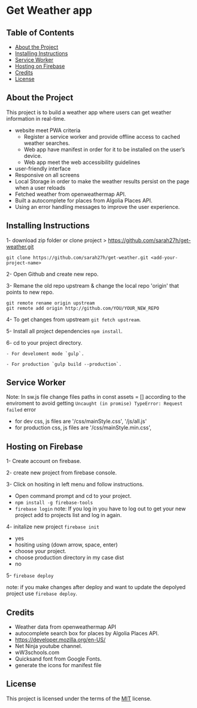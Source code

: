 # Get Weather app

## Table of Contents

- [About the Project](#about-the-project)
- [Installing Instructions](#installing-instructions)
- [Service Worker](#service-worker)
- [ Hosting on Firebase ](#hosting-on-firebase)
- [Credits](#credits)
- [License](#license)

## About the Project

This project is to build a weather app where users can get weather information in real-time.

- website meet PWA criteria
  - Register a service worker and provide offline access to cached weather searches.
  - Web app have manifest in order for it to be installed on the user’s device.
  - Web app meet the web accessibility guidelines
- user-friendly interface
- Responsive on all screens
- Local Storage in order to make the weather results persist on the page when a user reloads
- Fetched weather from openweathermap API.
- Built a autocomplete for places from Algolia Places API.
- Using an error handling messages to improve the user experience.

## Installing Instructions

1- download zip folder or clone project > https://github.com/sarah27h/get-weather.git

`git clone https://github.com/sarah27h/get-weather.git <add-your-project-name>`

2- Open Github and create new repo.

3- Remane the old repo upstream & change the local repo 'origin' that points to new repo.

```
git remote rename origin upstream
git remote add origin http://github.com/YOU/YOUR_NEW_REPO

```

4- To get changes from upstream `git fetch upstream`.

5- Install all project dependencies `npm install`.

6- cd to your project directory.

    - For develoment mode `gulp`.

    - For production `gulp build --production`.

## Service Worker

Note: In sw.js file change files paths in const assets = [] according to the enviroment to avoid getting `Uncaught (in promise) TypeError: Request failed` error

- for dev css, js files are '/css/mainStyle.css', '/js/all.js'
- for production css, js files are '/css/mainStyle.min.css',

## Hosting on Firebase

1- Create account on firebase.

2- create new project from firebase console.

3- Click on hositing in left menu and follow instructions.

- Open command prompt and cd to your project.
- `npm install -g firebase-tools`
- `firebase login`
  note: If you log in you have to log out to get your new project add to projects list and log in again.

4- initalize new project `firebase init`

- yes
- hositing using (down arrow, space, enter)
- choose your project.
- choose production directory in my case dist
- no

5- `firebase deploy`

note: if you make changes after deploy and want to update the depolyed project use `firebase deploy`.

## Credits

- Weather data from openweathermap API
- autocomplete search box for places by Algolia Places API.
- https://developer.mozilla.org/en-US/
- Net Ninja youtube channel.
- wW3schools.com
- Quicksand font from Google Fonts.
- generate the icons for manifest file <a href="https://app-manifest.firebaseapp.com/"></a>

## License

This project is licensed under the terms of the <a href="https://choosealicense.com/licenses/mit/" rel="nofollow">MIT</a> license.
